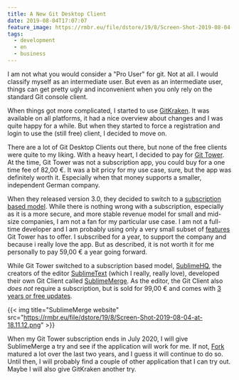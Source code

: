 ```yaml
---
title: A New Git Desktop Client
date: 2019-08-04T17:07:07
feature_image: https://rmbr.eu/file/dstore/19/8/Screen-Shot-2019-08-04-at-17.43.48.png
tags:
  - development
  - en
  - business
---
```


I am not what you would consider a "Pro User" for git. Not at all. I would classify myself as an intermediate user. But even as an intermediate user, things can get pretty ugly and inconvenient when you only rely on the standard Git console client.

When things got more complicated, I started to use [GitKraken](https://www.gitkraken.com/). It was available on all platforms, it had a nice overview about changes and I was quite happy for a while. But when they started to force a registration and login to use the (still free) client, I decided to move on.

There are a lot of Git Desktop Clients out there, but none of the free clients were quite to my liking. With a heavy heart, I decided to pay for [Git Tower](https://git-tower.com). At the time, Git Tower was not a subscription app, you could buy for a one time fee of 82,00 €. It was a bit pricy for my use case, sure, but the app was definitely worth it. Especially when that money supports a smaller, independent German company.

When they released version 3.0, they decided to switch to a [subscription based model](https://www.git-tower.com/pricing/mac). While there is nothing wrong with a subscription, especially as it is a more secure, and more stable revenue model for small and mid-size companies, I am not a fan for my particular use case. I am not a full-time developer and I am probably using only a very small subset of [features](https://www.git-tower.com/blog/image-diffing-and-reflog/) Git Tower has to offer. I subscribed for a year, to support the company and because i really love the app. But as described, it is not worth it for me personally to pay 59,00 € a year going forward.

While Git Tower switched to a subscription based model, [SublimeHQ](https://www.sublimehq.com/), the creators of the editor [SublimeText](https://www.sublimetext.com/) (which I really, really love), developed their own Git Client called [SublimeMerge](https://www.sublimemerge.com/). As the editor, the Git Client also _does not_ require a subscription, but is sold for 99,00 € and comes with [3 years or free updates](https://www.sublimehq.com/sales_faq).

{{< img title="SublimeMerge website" src="https://rmbr.eu/file/dstore/19/8/Screen-Shot-2019-08-04-at-18.11.12.png" >}}

When my Git Tower subscription ends in July 2020, I will give SublimeMerge a try and see if the application will work for me. If not, [Fork](https://git-fork.com/) matured a lot over the last two years, and I guess it will continue to do so. Until then, I will probably find a couple of other application that I can try out. Maybe I will also give GitKraken another try.
